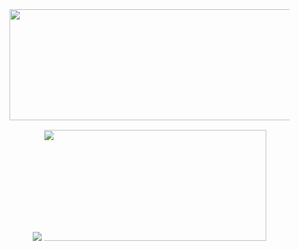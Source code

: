 

<div align="center">
  <img src="https://i.imgur.com/F12Xlup.png" width="600" height="200">
</div> 

<br>

<div align="center">
 <img src="https://github-readme-stats.vercel.app/api/top-langs/?username=Giovanalucia&theme=material-palenight&show_icons=true&hide_border=false&layout=compact"/>
 <img src="https://github-readme-stats.vercel.app/api?username=Giovanalucia&theme=material-palenight&show_icons=true&hide_border=false&count_private=true" width="400" height="200"/>
</div>
